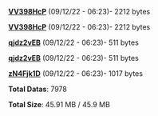 [**VV398HcP**](/data/VV398HcP.txt) (09/12/22 - 06:23)- 2212 bytes

[**VV398HcP**](/data/VV398HcP.txt) (09/12/22 - 06:23)- 2212 bytes

[**qjdz2vEB**](/data/qjdz2vEB.txt) (09/12/22 - 06:23)- 511 bytes

[**qjdz2vEB**](/data/qjdz2vEB.txt) (09/12/22 - 06:23)- 511 bytes

[**zN4Fjk1D**](/data/zN4Fjk1D.txt) (09/12/22 - 06:23)- 1017 bytes

**Total Datas**: 7978

**Total Size**: 45.91 MB / 45.9 MB